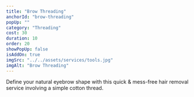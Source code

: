 ```yaml
---
title: "Brow Threading"
anchorId: "brow-threading"
popUp: ""
category: "Threading"
cost: 30
duration: 10
order: 20
showPopUp: false
isAddOn: true
imgSrc: "../../assets/services/tools.jpg"
imgAlt: "Brow Threading"
---
```


Define your natural eyebrow shape with this quick & mess-free hair removal service involving a simple cotton thread.
